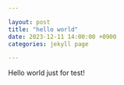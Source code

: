 ```yaml
---

layout: post  
title: "hello world"  
date: 2023-12-11 14:00:00 +0900  
categories: jekyll page

---
```

Hello world
just for test!

